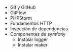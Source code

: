 - Git y GitHub
- GitFlow
- PHPStorm
- Fundamentos HTTP
- Inyección de dependencias
- Componentes de symfony
    - Instalar logger
    - Instalar maker
